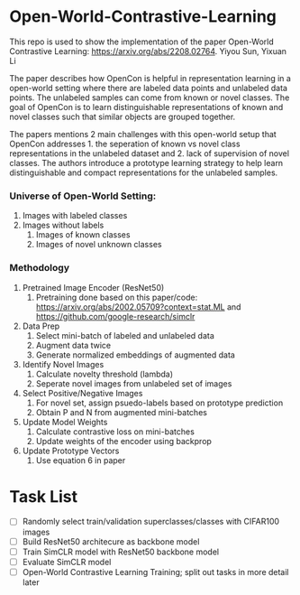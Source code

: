 # Open-World-Contrastive-Learning

This repo is used to show the implementation of the paper Open-World Contrastive Learning: https://arxiv.org/abs/2208.02764. 
Yiyou Sun, Yixuan Li

The paper describes how OpenCon is helpful in representation learning in a open-world setting where there are labeled data points and unlabeled data points. The unlabeled samples can come from known or novel classes. The goal of OpenCon is to learn distinguishable representations of known and novel classes such that similar objects are grouped together.

The papers mentions 2 main challenges with this open-world setup that OpenCon addresses 1. the seperation of known vs novel class representations in the unlabeled dataset and 2. lack of supervision of novel classes. The authors introduce a prototype learning strategy to help learn distinguishable and compact representations for the unlabeled samples.

### Universe of Open-World Setting:
1. Images with labeled classes
1. Images without labels
    1. Images of known classes
    1. Images of novel unknown classes

### Methodology
1. Pretrained Image Encoder (ResNet50)
    1. Pretraining done based on this paper/code: https://arxiv.org/abs/2002.05709?context=stat.ML and https://github.com/google-research/simclr
1. Data Prep
    1. Select mini-batch of labeled and unlabeled data
    1. Augment data twice
    1. Generate normalized embeddings of augmented data
1. Identify Novel Images
    1. Calculate novelty threshold (lambda)
    1. Seperate novel images from unlabeled set of images
1. Select Positive/Negative Images
    1. For novel set, assign psuedo-labels based on prototype prediction
    1. Obtain P and N from augmented mini-batches
1. Update Model Weights
    1. Calculate contrastive loss on mini-batches
    1. Update weights of the encoder using backprop
1. Update Prototype Vectors
    1. Use equation 6 in paper

# Task List
- [ ] Randomly select train/validation superclasses/classes with CIFAR100 images
- [ ] Build ResNet50 architecure as backbone model
- [ ] Train SimCLR model with ResNet50 backbone model
- [ ] Evaluate SimCLR model
- [ ] Open-World Contrastive Learning Training; split out tasks in more detail later
